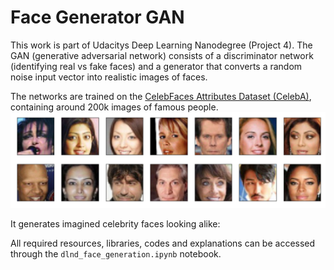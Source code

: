 # Face Generator GAN

This work is part of Udacitys Deep Learning Nanodegree (Project 4). The GAN (generative adversarial network) consists of a discriminator network (identifying real vs fake faces) and a generator that converts a random noise input vector into realistic images of faces.

The networks are trained on the [CelebFaces Attributes Dataset (CelebA)](http://mmlab.ie.cuhk.edu.hk/projects/CelebA.html), containing around 200k images of famous people.
![Training Set](https://github.com/Dyke-F/Udacity_Deep_Learning-Generate_Faces/blob/master/processed_face_data.png)

It generates imagined celebrity faces looking alike:

All required resources, libraries, codes and explanations can be accessed through the `dlnd_face_generation.ipynb` notebook.
